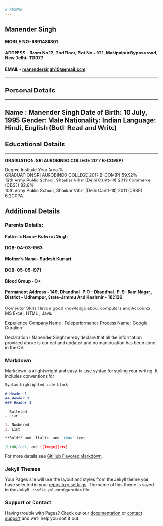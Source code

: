 ```yaml
---
# RESUME
---
```

## Manender  Singh
#### MOBILE NO- 9891480801 
#### ADDRESS - Room No 12,  2nd Floor, Plot No - 921,  Mahipalpur Bypass road, New Delhi- 110077
#### EMAIL - manendersingh10@gmail.com 
---
## Personal Details
---
Name : Manender Singh
Date of Birth: 10 July, 1995 
Gender: Male 
Nationality: Indian 
Language: Hindi, English (Both Read and Write) 
---
## Educational Details
---
**GRADUATION.
SRI AUROBINDO COLLEGE 	2017	B-COM(P)**

 
Degree 	Institute 	Year 	Area 	%	   
GRADUATION 	SRI AUROBINDO COLLEGE 	2017 	B-COM(P) 	59.92%	   
12th 	Army Public School, Shankar Vihar (Delhi Cantt-10) 	2013 	Commerce (CBSE) 	82.8%	   
10th 	Army Public School, Shankar Vihar (Delhi Cantt-10) 	2011 	(CBSE) 	6.2CGPA	 



## Additional Details
### Parents Details:
#### Father’s Name- Kulwant Singh
#### DOB- 04-03-1963
#### Mother’s Name- Sudesh Kumari
#### DOB- 05-05-1971
#### Blood Group - O+
#### Permanent Address -  149, Dhandhal , P O - Dhandhal , P. S- Ram Nagar , District - Udhampur, State-Jammu And Kashmir -  182126
   
   
Computer Skills
  Have a good knowledge about computers and Accounts , MS Excel, HTML , Java.


Experience 
Company Name :  Teleperformance 
Process Name : Google Curation


Declaration
I Manender Singh hereby declare that all the information provided above is correct and updated and no manipulation has been done in the CV.


### Markdown

Markdown is a lightweight and easy-to-use syntax for styling your writing. It includes conventions for

```markdown
Syntax highlighted code block

# Header 1
## Header 2
### Header 3

- Bulleted
- List

1. Numbered
2. List

**Bold** and _Italic_ and `Code` text

[Link](url) and ![Image](src)
```

For more details see [GitHub Flavored Markdown](https://guides.github.com/features/mastering-markdown/).

### Jekyll Themes

Your Pages site will use the layout and styles from the Jekyll theme you have selected in your [repository settings](https://github.com/Manender80801/Resume/settings/pages). The name of this theme is saved in the Jekyll `_config.yml` configuration file.

### Support or Contact

Having trouble with Pages? Check out our [documentation](https://docs.github.com/categories/github-pages-basics/) or [contact support](https://support.github.com/contact) and we’ll help you sort it out.
